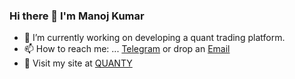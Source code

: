 ### Hi there 👋 I'm Manoj Kumar
<!--
**mquanty/mquanty** is a ✨ _special_ ✨ repository because its `README.md` (this file) appears on your GitHub profile.
Here are some ideas to get you started:

- 🔭 I’m currently working on ...
- 🌱 I’m currently learning ...
- 💞️ I’m passionate about ...
- 👯 I’m looking to collaborate on ...
- 🤔 I’m looking for help with ...
- 💬 Ask me about ...
- 📫 How to reach me: ...
- 😄 Pronouns: ...
- ⚡ Fun fact: ...
-->

- 🔭 I’m currently working on developing a quant trading platform.
- 📫 How to reach me: ... [Telegram](https://t.me/mquanty)  or drop an [Email](mailto:mquanty@outlook.com)
- 🚩 Visit my site at [QUANTY](https://www.quanty.in)
